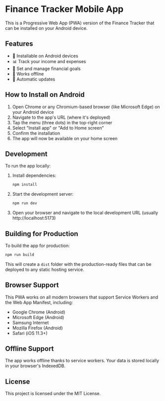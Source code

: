 # Finance Tracker Mobile App

This is a Progressive Web App (PWA) version of the Finance Tracker that can be installed on your Android device.

## Features

- 📱 Installable on Android devices
- 📊 Track your income and expenses
- 🎯 Set and manage financial goals
- 📱 Works offline
- 🔄 Automatic updates

## How to Install on Android

1. Open Chrome or any Chromium-based browser (like Microsoft Edge) on your Android device
2. Navigate to the app's URL (where it's deployed)
3. Tap the menu (three dots) in the top-right corner
4. Select "Install app" or "Add to Home screen"
5. Confirm the installation
6. The app will now be available on your home screen

## Development

To run the app locally:

1. Install dependencies:
   ```bash
   npm install
   ```

2. Start the development server:
   ```bash
   npm run dev
   ```

3. Open your browser and navigate to the local development URL (usually http://localhost:5173)

## Building for Production

To build the app for production:

```bash
npm run build
```

This will create a `dist` folder with the production-ready files that can be deployed to any static hosting service.

## Browser Support

This PWA works on all modern browsers that support Service Workers and the Web App Manifest, including:

- Google Chrome (Android)
- Microsoft Edge (Android)
- Samsung Internet
- Mozilla Firefox (Android)
- Safari (iOS 11.3+)

## Offline Support

The app works offline thanks to service workers. Your data is stored locally in your browser's IndexedDB.

## License

This project is licensed under the MIT License.
